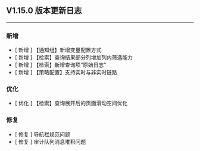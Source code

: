 ## V1.15.0 版本更新日志

---

### 新增

- [ 新增 ] 【通知组】新增变量配置方式
- [ 新增 ] 【检索】查询结果部分列增加列内筛选能力
- [ 新增 ] 【检索】新增查询项“原始日志”
- [ 新增 ] 【策略配置】支持实时与非实时链路

### 优化

- [ 优化 ] 【检索】查询展开后的页面滑动空间优化

### 修复

- [ 修复 ] 导航栏规范问题
- [ 修复 ] 审计队列消息堆积问题